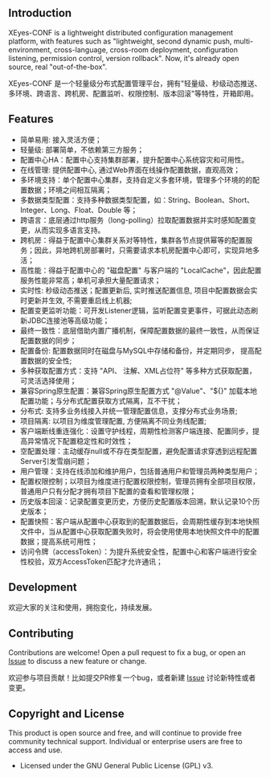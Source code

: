 
## Introduction
XEyes-CONF is a lightweight distributed configuration management platform, 
with features such as "lightweight, second dynamic push, multi-environment, cross-language, cross-room deployment, configuration listening, permission control, version rollback".
Now, it's already open source, real "out-of-the-box".

XEyes-CONF 是一个轻量级分布式配置管理平台，拥有"轻量级、秒级动态推送、多环境、跨语言、跨机房、配置监听、权限控制、版本回滚"等特性，开箱即用。

## Features
- 简单易用: 接入灵活方便；
- 轻量级: 部署简单，不依赖第三方服务；
- 配置中心HA：配置中心支持集群部署，提升配置中心系统容灾和可用性。
- 在线管理: 提供配置中心, 通过Web界面在线操作配置数据，直观高效；
- 多环境支持：单个配置中心集群，支持自定义多套环境，管理多个环境的的配置数据；环境之间相互隔离；
- 多数据类型配置：支持多种数据类型配置，如：String、Boolean、Short、Integer、Long、Float、Double 等；
- 跨语言：底层通过http服务（long-polling）拉取配置数据并实时感知配置变更，从而实现多语言支持。
- 跨机房：得益于配置中心集群关系对等特性，集群各节点提供幂等的配置服务；因此，异地跨机房部署时，只需要请求本机房配置中心即可，实现异地多活；
- 高性能：得益于配置中心的 "磁盘配置" 与客户端的 "LocalCache"，因此配置服务性能非常高；单机可承担大量配置请求；
- 实时性: 秒级动态推送；配置更新后, 实时推送配置信息, 项目中配置数据会实时更新并生效, 不需要重启线上机器;
- 配置变更监听功能：可开发Listener逻辑，监听配置变更事件，可据此动态刷新JDBC连接池等高级功能；
- 最终一致性：底层借助内置广播机制，保障配置数据的最终一致性，从而保证配置数据的同步；
- 配置备份: 配置数据同时在磁盘与MySQL中存储和备份，并定期同步， 提高配置数据的安全性;
- 多种获取配置方式：支持 "API、 注解、XML占位符" 等多种方式获取配置，可灵活选择使用；
- 兼容Spring原生配置：兼容Spring原生配置方式 "@Value"、"${}" 加载本地配置功能；与分布式配置获取方式隔离，互不干扰； 
- 分布式: 支持多业务线接入并统一管理配置信息，支撑分布式业务场景;
- 项目隔离: 以项目为维度管理配置, 方便隔离不同业务线配置;
- 客户端断线重连强化：设置守护线程，周期性检测客户端连接、配置同步，提高异常情况下配置稳定性和时效性；
- 空配置处理：主动缓存null或不存在类型配置，避免配置请求穿透到远程配置Server引发雪崩问题；
- 用户管理：支持在线添加和维护用户，包括普通用户和管理员两种类型用户；
- 配置权限控制；以项目为维度进行配置权限控制，管理员拥有全部项目权限，普通用户只有分配才拥有项目下配置的查看和管理权限；
- 历史版本回滚：记录配置变更历史，方便历史配置版本回溯，默认记录10个历史版本；
- 配置快照：客户端从配置中心获取到的配置数据后，会周期性缓存到本地快照文件中，当从配置中心获取配置失败时，将会使用使用本地快照文件中的配置数据；提高系统可用性；
- 访问令牌（accessToken）：为提升系统安全性，配置中心和客户端进行安全性校验，双方AccessToken匹配才允许通讯；


## Development

欢迎大家的关注和使用，拥抱变化，持续发展。


## Contributing
Contributions are welcome! Open a pull request to fix a bug, or open an [Issue](https://github.com/wyfish/xeyes-conf/issues/) to discuss a new feature or change.

欢迎参与项目贡献！比如提交PR修复一个bug，或者新建 [Issue](https://github.com/wyfish/xeyes-conf/issues/) 讨论新特性或者变更。


## Copyright and License
This product is open source and free, and will continue to provide free community technical support. Individual or enterprise users are free to access and use.

- Licensed under the GNU General Public License (GPL) v3.


